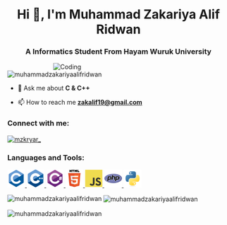 <h1 align="center">Hi 👋, I'm Muhammad Zakariya Alif Ridwan</h1>
<h3 align="center">A Informatics Student From  Hayam Wuruk University</h3>
<img align="right" alt="Coding" width="400" src="https://i.pinimg.com/originals/54/e3/7d/54e37d8074ebcde1d96c77d7b2a7f310.gif">

<p align="left"> <img src="https://komarev.com/ghpvc/?username=muhammadzakariyaalifridwan&label=Profile%20views&color=0e75b6&style=flat" alt="muhammadzakariyaalifridwan" /> </p>

- 💬 Ask me about **C & C++**

- 📫 How to reach me **zakalif19@gmail.com**

<h3 align="left">Connect with me:</h3>
<p align="left">
<a href="https://instagram.com/mzkryar_" target="blank"><img align="center" src="https://raw.githubusercontent.com/rahuldkjain/github-profile-readme-generator/master/src/images/icons/Social/instagram.svg" alt="mzkryar_" height="30" width="40" /></a>
</p>

<h3 align="left">Languages and Tools:</h3>
<p align="left"> <a href="https://www.cprogramming.com/" target="_blank" rel="noreferrer"> <img src="https://raw.githubusercontent.com/devicons/devicon/master/icons/c/c-original.svg" alt="c" width="40" height="40"/> </a> <a href="https://www.w3schools.com/cpp/" target="_blank" rel="noreferrer"> <img src="https://raw.githubusercontent.com/devicons/devicon/master/icons/cplusplus/cplusplus-original.svg" alt="cplusplus" width="40" height="40"/> </a> <a href="https://www.w3schools.com/cs/" target="_blank" rel="noreferrer"> <img src="https://raw.githubusercontent.com/devicons/devicon/master/icons/csharp/csharp-original.svg" alt="csharp" width="40" height="40"/> </a> <a href="https://www.w3.org/html/" target="_blank" rel="noreferrer"> <img src="https://raw.githubusercontent.com/devicons/devicon/master/icons/html5/html5-original-wordmark.svg" alt="html5" width="40" height="40"/> </a> <a href="https://developer.mozilla.org/en-US/docs/Web/JavaScript" target="_blank" rel="noreferrer"> <img src="https://raw.githubusercontent.com/devicons/devicon/master/icons/javascript/javascript-original.svg" alt="javascript" width="40" height="40"/> </a> <a href="https://www.php.net" target="_blank" rel="noreferrer"> <img src="https://raw.githubusercontent.com/devicons/devicon/master/icons/php/php-original.svg" alt="php" width="40" height="40"/> </a> <a href="https://www.python.org" target="_blank" rel="noreferrer"> <img src="https://raw.githubusercontent.com/devicons/devicon/master/icons/python/python-original.svg" alt="python" width="40" height="40"/> </a> </p>

<p><img align="left" src="https://github-readme-stats.vercel.app/api/top-langs?username=muhammadzakariyaalifridwan&show_icons=true&locale=en&layout=compact" alt="muhammadzakariyaalifridwan" /></p>

<p>&nbsp;<img align="center" src="https://github-readme-stats.vercel.app/api?username=muhammadzakariyaalifridwan&show_icons=true&locale=en" alt="muhammadzakariyaalifridwan" /></p>

<p><img align="center" src="https://github-readme-streak-stats.herokuapp.com/?user=muhammadzakariyaalifridwan&" alt="muhammadzakariyaalifridwan" /></p>
